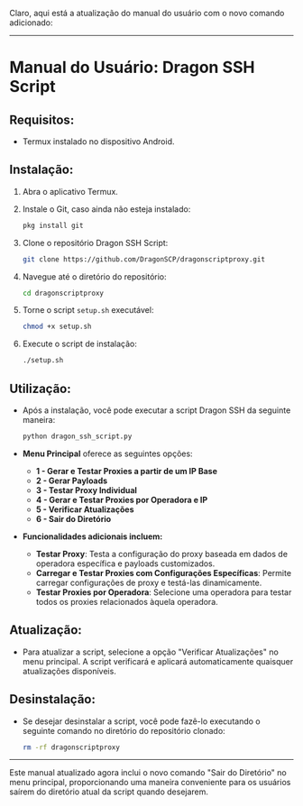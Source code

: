 Claro, aqui está a atualização do manual do usuário com o novo comando adicionado:

---

# Manual do Usuário: Dragon SSH Script

## Requisitos:

- Termux instalado no dispositivo Android.

## Instalação:

1. Abra o aplicativo Termux.

2. Instale o Git, caso ainda não esteja instalado:
   ```bash
   pkg install git
   ```

3. Clone o repositório Dragon SSH Script:
   ```bash
   git clone https://github.com/DragonSCP/dragonscriptproxy.git
   ```

4. Navegue até o diretório do repositório:
   ```bash
   cd dragonscriptproxy
   ```

5. Torne o script `setup.sh` executável:
   ```bash
   chmod +x setup.sh
   ```

6. Execute o script de instalação:
   ```bash
   ./setup.sh
   ```

## Utilização:

- Após a instalação, você pode executar a script Dragon SSH da seguinte maneira:
  
  ```bash
  python dragon_ssh_script.py
  ```

- **Menu Principal** oferece as seguintes opções:
  - **1 - Gerar e Testar Proxies a partir de um IP Base**
  - **2 - Gerar Payloads**
  - **3 - Testar Proxy Individual**
  - **4 - Gerar e Testar Proxies por Operadora e IP**
  - **5 - Verificar Atualizações**
  - **6 - Sair do Diretório**

- **Funcionalidades adicionais incluem:**
  - **Testar Proxy**: Testa a configuração do proxy baseada em dados de operadora específica e payloads customizados.
  - **Carregar e Testar Proxies com Configurações Específicas**: Permite carregar configurações de proxy e testá-las dinamicamente.
  - **Testar Proxies por Operadora**: Selecione uma operadora para testar todos os proxies relacionados àquela operadora.

## Atualização:

- Para atualizar a script, selecione a opção "Verificar Atualizações" no menu principal. A script verificará e aplicará automaticamente quaisquer atualizações disponíveis.

## Desinstalação:

- Se desejar desinstalar a script, você pode fazê-lo executando o seguinte comando no diretório do repositório clonado:

  ```bash
  rm -rf dragonscriptproxy
  ```

---

Este manual atualizado agora inclui o novo comando "Sair do Diretório" no menu principal, proporcionando uma maneira conveniente para os usuários saírem do diretório atual da script quando desejarem.
